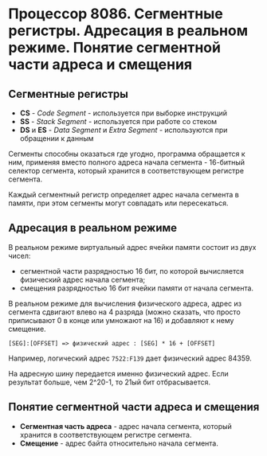 # Процессор 8086. Сегментные регистры. Адресация в реальном режиме. Понятие сегментной части адреса и смещения

## Сегментные регистры

* **CS** - _Code Segment_ - используется при выборке инструкций
* **SS** - _Stack Segment_ - используется при работе со стеком
* **DS** и **ES** - _Data Segment_ и _Extra Segment_ - используются при обращении к данным

Сегменты способны оказаться где угодно, программа обращается к ним, применяя вместо полного адреса начала сегмента -
16-битный селектор сегмента, который хранится в соответствующем регистре сегмента.

Каждый сегментный регистр определяет адрес начала сегмента в памяти, при этом сегменты могут совпадать или пересекаться.

## Адресация в реальном режиме

В реальном режиме виртуальный адрес ячейки памяти состоит из двух чисел:

* сегментной части разрядностью 16 бит, по которой вычисляется физический адрес начала сегмента;
* смещения разрядностью 16 бит ячейки памяти от начала сегмента.

В реальном режиме для вычисления физического адреса, адрес из сегмента сдвигают влево на 4 разряда
(можно сказать, что просто приписывают 0 в конце или умножают на 16) и добавляют к нему смещение.

`[SEG]:[OFFSET] => физический адрес : [SEG] * 16 + [OFFSET]`

Например, логический адрес `7522:F139` дает физический адрес 84359.

На адресную шину передается именно физический адрес. Если результат больше, чем 2^20-1, то 21ый бит отбрасывается.

## Понятие сегментной части адреса и смещения

* **Сегментная часть адреса** - адрес начала сегмента, который хранится в соответствующем регистре сегмента.
* **Смещение** - адрес байта относительно начала сегмента.
